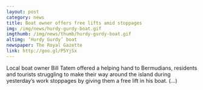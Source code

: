 ```yaml
---
layout: post
category: news
title: Boat owner offers free lifts amid stoppages
img: /img/news/hurdy-gurdy-boat.gif
imgthumb: /img/news/thumb/hurdy-gurdy-boat.gif
altimg: ‘Hurdy Gurdy’ boat
newspaper: The Royal Gazette
link: http://goo.gl/P5YjSx
---
```

Local boat owner Bill Tatem offered a helping hand to Bermudians, residents and tourists struggling to make their way around the island during yesterday’s work stoppages by giving them a free lift in his boat. (...)